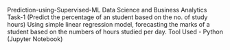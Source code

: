 Prediction-using-Supervised-ML
Data Science and Business Analytics 
Task-1 (Predict the percentage of an student based on the no. of study hours) 
Using simple linear regression model, forecasting the marks of a student based on the numbers of hours studied per day. 
Tool Used - Python (Jupyter Notebook)
